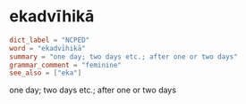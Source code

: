 # ekadvīhikā

``` toml
dict_label = "NCPED"
word = "ekadvīhikā"
summary = "one day; two days etc.; after one or two days"
grammar_comment = "feminine"
see_also = ["eka"]
```

one day; two days etc.; after one or two days

